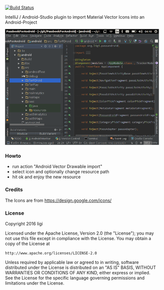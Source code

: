[![Build Status](https://snap-ci.com/ligi/VectorDrawableImport/branch/master/build_image)](https://snap-ci.com/ligi/VectorDrawableImport/branch/master)

IntelliJ / Android-Studio plugin to import Material Vector Icons into an Android-Project

<img src="https://raw.githubusercontent.com/ligi/VectorDrawableImport/master/images/screencast.gif"/>

### Howto

* run action "Android Vector Drawable import"
* select icon and optionally change resource path
* hit ok and enjoy the new resource

### Credits

The Icons are from https://design.google.com/icons/

### License

Copyright 2016 ligi

Licensed under the Apache License, Version 2.0 (the "License");
you may not use this file except in compliance with the License.
You may obtain a copy of the License at

    http://www.apache.org/licenses/LICENSE-2.0

Unless required by applicable law or agreed to in writing, software
distributed under the License is distributed on an "AS IS" BASIS,
WITHOUT WARRANTIES OR CONDITIONS OF ANY KIND, either express or implied.
See the License for the specific language governing permissions and
limitations under the License.
